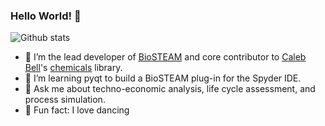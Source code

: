 ### Hello World! 👋

![Github stats](https://github-readme-stats.vercel.app/api?username=yoelcortes)

- 🔭 I’m the lead developer of [BioSTEAM](https://github.com/BioSTEAMDevelopmentGroup/biosteam) and core contributor to [Caleb Bell](https://github.com/CalebBell)'s [chemicals](https://github.com/CalebBell/chemicals) library.
- 🌱 I’m learning pyqt to build a BioSTEAM plug-in for the Spyder IDE.
- 💬 Ask me about techno-economic analysis, life cycle assessment, and process simulation.
- :dancer: Fun fact: I love dancing

